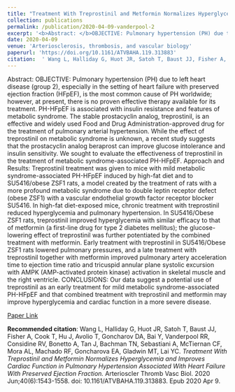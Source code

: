 ```yaml
--- 
title: "Treatment With Treprostinil and Metformin Normalizes Hyperglycemia and Improves Cardiac Function in Pulmonary Hypertension Associated With Heart Failure With Preserved Ejection Fraction." 
collection: publications 
permalink: /publication/2020-04-09-vanderpool-2 
excerpt: '<b>Abstract: </b>OBJECTIVE: Pulmonary hypertension (PH) due to left heart disease (group 2), especially in the setting of heart failure with preserved ejection fraction (HFpEF), is the most common cause of PH worldwide; however, at present, there is no proven effective therapy available for its treatment. PH-HFpEF [...]' 
date: 2020-04-09 
venue: 'Arteriosclerosis, thrombosis, and vascular biology' 
paperurl: 'https://doi.org/10.1161/ATVBAHA.119.313883' 
citation:  ' Wang L, Halliday G, Huot JR, Satoh T, Baust JJ, Fisher A, Cook T, Hu J, Avolio T, Goncharov DA, Bai Y, Vanderpool RR, Considine RV, Bonetto A, Tan J, Bachman TN, Sebastiani A, McTiernan CF, Mora AL, Machado RF, Goncharova EA, Gladwin MT, Lai YC. <i>Treatment With Treprostinil and Metformin Normalizes Hyperglycemia and Improves Cardiac Function in Pulmonary Hypertension Associated With Heart Failure With Preserved Ejection Fraction.</i> Arterioscler Thromb Vasc Biol. 2020 Jun;40(6):1543-1558. doi: 10.1161/ATVBAHA.119.313883. Epub 2020 Apr 9.' 
--- 
```

Abstract:  OBJECTIVE: Pulmonary hypertension (PH) due to left heart disease (group 2), especially in the setting of heart failure with preserved ejection fraction (HFpEF), is the most common cause of PH worldwide; however, at present, there is no proven effective therapy available for its treatment. PH-HFpEF is associated with insulin resistance and features of metabolic syndrome. The stable prostacyclin analog, treprostinil, is an effective and widely used Food and Drug Administration-approved drug for the treatment of pulmonary arterial hypertension. While the effect of treprostinil on metabolic syndrome is unknown, a recent study suggests that the prostacyclin analog beraprost can improve glucose intolerance and insulin sensitivity. We sought to evaluate the effectiveness of treprostinil in the treatment of metabolic syndrome-associated PH-HFpEF. Approach and Results: Treprostinil treatment was given to mice with mild metabolic syndrome-associated PH-HFpEF induced by high-fat diet and to SU5416/obese ZSF1 rats, a model created by the treatment of rats with a more profound metabolic syndrome due to double leptin receptor defect (obese ZSF1) with a vascular endothelial growth factor receptor blocker SU5416. In high-fat diet-exposed mice, chronic treatment with treprostinil reduced hyperglycemia and pulmonary hypertension. In SU5416/Obese ZSF1 rats, treprostinil improved hyperglycemia with similar efficacy to that of metformin (a first-line drug for type 2 diabetes mellitus); the glucose-lowering effect of treprostinil was further potentiated by the combined treatment with metformin. Early treatment with treprostinil in SU5416/Obese ZSF1 rats lowered pulmonary pressures, and a late treatment with treprostinil together with metformin improved pulmonary artery acceleration time to ejection time ratio and tricuspid annular plane systolic excursion with AMPK (AMP-activated protein kinase) activation in skeletal muscle and the right ventricle. CONCLUSIONS: Our data suggest a potential use of treprostinil as an early treatment for mild metabolic syndrome-associated PH-HFpEF and that combined treatment with treprostinil and metformin may improve hyperglycemia and cardiac function in a more severe disease.  
 
[Paper Link](https://doi.org/10.1161/ATVBAHA.119.313883) 
 
<b>Recommended citation</b>:  Wang L, Halliday G, Huot JR, Satoh T, Baust JJ, Fisher A, Cook T, Hu J, Avolio T, Goncharov DA, Bai Y, Vanderpool RR, Considine RV, Bonetto A, Tan J, Bachman TN, Sebastiani A, McTiernan CF, Mora AL, Machado RF, Goncharova EA, Gladwin MT, Lai YC. <i>Treatment With Treprostinil and Metformin Normalizes Hyperglycemia and Improves Cardiac Function in Pulmonary Hypertension Associated With Heart Failure With Preserved Ejection Fraction.</i> Arterioscler Thromb Vasc Biol. 2020 Jun;40(6):1543-1558. doi: 10.1161/ATVBAHA.119.313883. Epub 2020 Apr 9. 
